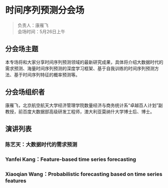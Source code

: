 # 时间序列预测分会场

> 负责人：康雁飞  
> 会场时间：5月26日上午  

## 分会场主题

本专场将和大家分享时间序列预测领域的最新研究成果，具体将介绍大数据时代的需求预测、海量时间序列预测的深度学习框架、基于自我训练的时间序列预测方法、基于时间序列特征的概率预测等。

## 分会场组织者

康雁飞，北京航空航天大学经济管理学院数量经济与商务统计系“卓越百人计划”副教授，前百度大数据部高级研发工程师，澳大利亚莫纳什大学博士后、博士。

## 演讲列表

### 陈艺天：大数据时代的需求预测

### Yanfei Kang：Feature-based time series forecasting

### Xiaoqian Wang：Probabilistic forecasting based on time series features